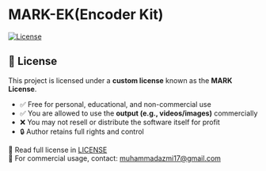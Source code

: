 # MARK-EK(Encoder Kit)
[![License](https://img.shields.io/badge/License-Apache_2.0-blue.svg)](https://www.apache.org/licenses/LICENSE-2.0)
## 📄 License

This project is licensed under a **custom license** known as the **MARK License**.

- ✅ Free for personal, educational, and non-commercial use
- ✅ You are allowed to use the **output (e.g., videos/images)** commercially
- ❌ You may not resell or distribute the software itself for profit
- 🔒 Author retains full rights and control

📖 Read full license in [LICENSE](./LICENSE)  
📩 For commercial usage, contact: muhammadazmi17@gmail.com
